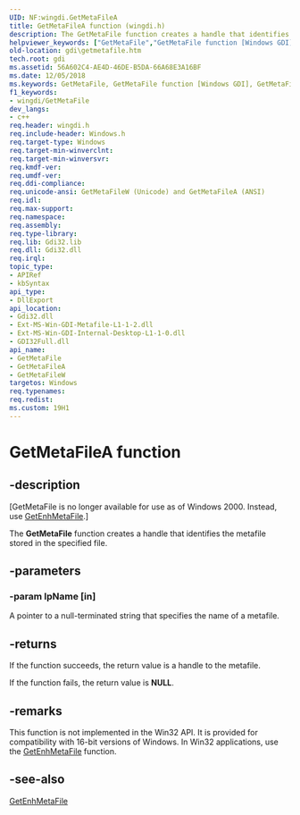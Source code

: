 ```yaml
---
UID: NF:wingdi.GetMetaFileA
title: GetMetaFileA function (wingdi.h)
description: The GetMetaFile function creates a handle that identifies the metafile stored in the specified file.helpviewer_keywords: ["GetMetaFile","GetMetaFile function [Windows GDI]","GetMetaFileA","GetMetaFileW","gdi.getmetafile","wingdi/GetMetaFile","wingdi/GetMetaFileA","wingdi/GetMetaFileW"]
old-location: gdi\getmetafile.htm
tech.root: gdi
ms.assetid: 56A602C4-AE4D-46DE-B5DA-66A68E3A16BF
ms.date: 12/05/2018
ms.keywords: GetMetaFile, GetMetaFile function [Windows GDI], GetMetaFileA, GetMetaFileW, gdi.getmetafile, wingdi/GetMetaFile, wingdi/GetMetaFileA, wingdi/GetMetaFileW
f1_keywords:
- wingdi/GetMetaFile
dev_langs:
- c++
req.header: wingdi.h
req.include-header: Windows.h
req.target-type: Windows
req.target-min-winverclnt: 
req.target-min-winversvr: 
req.kmdf-ver: 
req.umdf-ver: 
req.ddi-compliance: 
req.unicode-ansi: GetMetaFileW (Unicode) and GetMetaFileA (ANSI)
req.idl: 
req.max-support: 
req.namespace: 
req.assembly: 
req.type-library: 
req.lib: Gdi32.lib
req.dll: Gdi32.dll
req.irql: 
topic_type:
- APIRef
- kbSyntax
api_type:
- DllExport
api_location:
- Gdi32.dll
- Ext-MS-Win-GDI-Metafile-L1-1-2.dll
- Ext-MS-Win-GDI-Internal-Desktop-L1-1-0.dll
- GDI32Full.dll
api_name:
- GetMetaFile
- GetMetaFileA
- GetMetaFileW
targetos: Windows
req.typenames: 
req.redist: 
ms.custom: 19H1
---
```


# GetMetaFileA function


## -description


<p class="CCE_Message">[GetMetaFile is no longer available for use as of Windows 2000. Instead, use <a href="https://docs.microsoft.com/windows/desktop/api/wingdi/nf-wingdi-getenhmetafilea">GetEnhMetaFile</a>.]

The <b>GetMetaFile</b> function creates a handle that identifies the metafile stored in the specified file.


## -parameters




### -param lpName [in]

A pointer to a null-terminated string that specifies the name of a metafile.


## -returns



If the function succeeds, the return value is a handle to the metafile.

If the function fails, the return value is <b>NULL</b>.




## -remarks



This function is not implemented in the Win32 API. It is provided for compatibility with 16-bit versions of Windows. In Win32 applications, use the <a href="https://docs.microsoft.com/windows/desktop/api/wingdi/nf-wingdi-getenhmetafilea">GetEnhMetaFile</a> function.




## -see-also




<a href="https://docs.microsoft.com/windows/desktop/api/wingdi/nf-wingdi-getenhmetafilea">GetEnhMetaFile</a>
 

 

